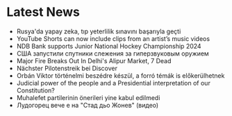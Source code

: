 # Latest News
-  Rusya'da yapay zeka, tıp yeterlilik sınavını başarıyla geçti
-  YouTube Shorts can now include clips from an artist’s music videos
-  NDB Bank supports Junior National Hockey Championship 2024
-  США запустили спутники слежения за гиперзвуковым оружием
-  Major Fire Breaks Out In Delhi's Alipur Market, 7 Dead
-  Nächster Pilotenstreik bei Discover
-  Orbán Viktor történelmi beszédre készül, a forró témák is előkerülhetnek
-  Judicial power of the people and a Presidential interpretation of our Constitution?
-  Muhalefet partilerinin önerileri yine kabul edilmedi
-  Лудогорец вече е на "Стад дьо Жонев" (видео)
